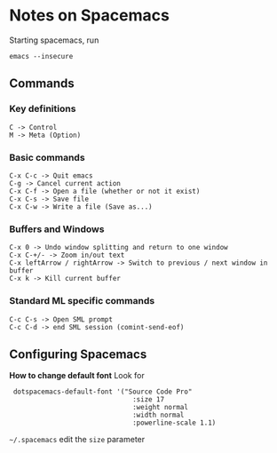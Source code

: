 
# Notes on Spacemacs

Starting spacemacs, run

```
emacs --insecure
```

## Commands

### Key definitions

```
C -> Control
M -> Meta (Option)
```

### Basic commands

```
C-x C-c -> Quit emacs
C-g -> Cancel current action
C-x C-f -> Open a file (whether or not it exist)
C-x C-s -> Save file
C-x C-w -> Write a file (Save as...)
```

### Buffers and Windows

```
C-x 0 -> Undo window splitting and return to one window
C-x C-+/- -> Zoom in/out text
C-x leftArrow / rightArrow -> Switch to previous / next window in buffer
C-x k -> Kill current buffer
```

### Standard ML specific commands

```
C-c C-s -> Open SML prompt
C-c C-d -> end SML session (comint-send-eof)
```

## Configuring Spacemacs

__How to change default font__
Look for

```
 dotspacemacs-default-font '("Source Code Pro"
                               :size 17
                               :weight normal
                               :width normal
                               :powerline-scale 1.1)
```

`~/.spacemacs` edit the `size` parameter
